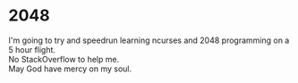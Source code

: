 # 2048

I'm going to try and speedrun learning ncurses and 2048 programming on a 5 hour flight.  
No StackOverflow to help me.  
May God have mercy on my soul.  
